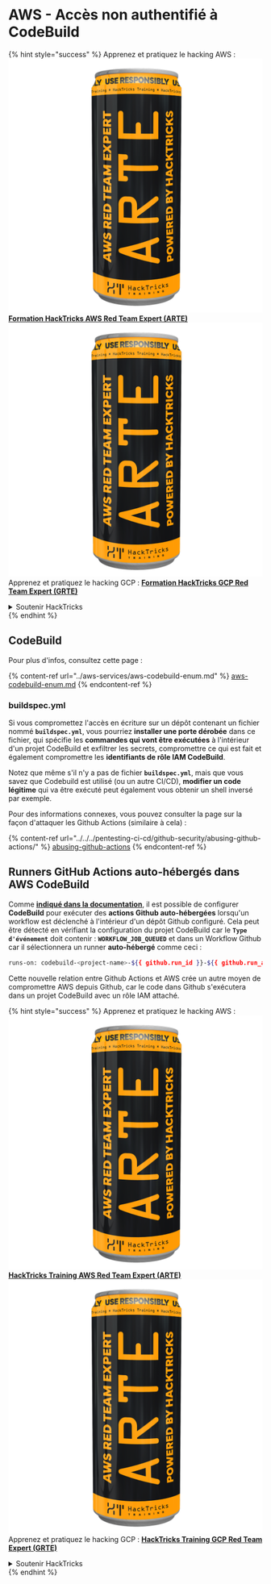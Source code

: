 # AWS - Accès non authentifié à CodeBuild

{% hint style="success" %}
Apprenez et pratiquez le hacking AWS :<img src="../../../.gitbook/assets/image (1) (1) (1).png" alt="" data-size="line">[**Formation HackTricks AWS Red Team Expert (ARTE)**](https://training.hacktricks.xyz/courses/arte)<img src="../../../.gitbook/assets/image (1) (1) (1).png" alt="" data-size="line">\
Apprenez et pratiquez le hacking GCP : <img src="../../../.gitbook/assets/image (2).png" alt="" data-size="line">[**Formation HackTricks GCP Red Team Expert (GRTE)**<img src="../../../.gitbook/assets/image (2).png" alt="" data-size="line">](https://training.hacktricks.xyz/courses/grte)

<details>

<summary>Soutenir HackTricks</summary>

* Consultez les [**plans d'abonnement**](https://github.com/sponsors/carlospolop) !
* **Rejoignez le** 💬 [**groupe Discord**](https://discord.gg/hRep4RUj7f) ou le [**groupe telegram**](https://t.me/peass) ou **suivez-nous sur** **Twitter** 🐦 [**@hacktricks\_live**](https://twitter.com/hacktricks_live)**.**
* **Partagez des astuces de hacking en soumettant des PR aux** [**HackTricks**](https://github.com/carlospolop/hacktricks) et [**HackTricks Cloud**](https://github.com/carlospolop/hacktricks-cloud) dépôts github.

</details>
{% endhint %}

## CodeBuild

Pour plus d'infos, consultez cette page :

{% content-ref url="../aws-services/aws-codebuild-enum.md" %}
[aws-codebuild-enum.md](../aws-services/aws-codebuild-enum.md)
{% endcontent-ref %}

### buildspec.yml

Si vous compromettez l'accès en écriture sur un dépôt contenant un fichier nommé **`buildspec.yml`**, vous pourriez **installer une porte dérobée** dans ce fichier, qui spécifie les **commandes qui vont être exécutées** à l'intérieur d'un projet CodeBuild et exfiltrer les secrets, compromettre ce qui est fait et également compromettre les **identifiants de rôle IAM CodeBuild**.

Notez que même s'il n'y a pas de fichier **`buildspec.yml`**, mais que vous savez que Codebuild est utilisé (ou un autre CI/CD), **modifier un code légitime** qui va être exécuté peut également vous obtenir un shell inversé par exemple.

Pour des informations connexes, vous pouvez consulter la page sur la façon d'attaquer les Github Actions (similaire à cela) :

{% content-ref url="../../../pentesting-ci-cd/github-security/abusing-github-actions/" %}
[abusing-github-actions](../../../pentesting-ci-cd/github-security/abusing-github-actions/)
{% endcontent-ref %}

## Runners GitHub Actions auto-hébergés dans AWS CodeBuild <a href="#action-runner" id="action-runner"></a>

Comme [**indiqué dans la documentation**](https://docs.aws.amazon.com/codebuild/latest/userguide/action-runner.html), il est possible de configurer **CodeBuild** pour exécuter des **actions Github auto-hébergées** lorsqu'un workflow est déclenché à l'intérieur d'un dépôt Github configuré. Cela peut être détecté en vérifiant la configuration du projet CodeBuild car le **`Type d'événement`** doit contenir : **`WORKFLOW_JOB_QUEUED`** et dans un Workflow Github car il sélectionnera un runner **auto-hébergé** comme ceci :
```bash
runs-on: codebuild-<project-name>-${{ github.run_id }}-${{ github.run_attempt }}
```
Cette nouvelle relation entre Github Actions et AWS crée un autre moyen de compromettre AWS depuis Github, car le code dans Github s'exécutera dans un projet CodeBuild avec un rôle IAM attaché.

{% hint style="success" %}
Apprenez et pratiquez le hacking AWS :<img src="../../../.gitbook/assets/image (1) (1) (1).png" alt="" data-size="line">[**HackTricks Training AWS Red Team Expert (ARTE)**](https://training.hacktricks.xyz/courses/arte)<img src="../../../.gitbook/assets/image (1) (1) (1).png" alt="" data-size="line">\
Apprenez et pratiquez le hacking GCP : <img src="../../../.gitbook/assets/image (2).png" alt="" data-size="line">[**HackTricks Training GCP Red Team Expert (GRTE)**<img src="../../../.gitbook/assets/image (2).png" alt="" data-size="line">](https://training.hacktricks.xyz/courses/grte)

<details>

<summary>Soutenir HackTricks</summary>

* Consultez les [**plans d'abonnement**](https://github.com/sponsors/carlospolop)!
* **Rejoignez le** 💬 [**groupe Discord**](https://discord.gg/hRep4RUj7f) ou le [**groupe telegram**](https://t.me/peass) ou **suivez** nous sur **Twitter** 🐦 [**@hacktricks\_live**](https://twitter.com/hacktricks_live)**.**
* **Partagez des astuces de hacking en soumettant des PRs aux** [**HackTricks**](https://github.com/carlospolop/hacktricks) et [**HackTricks Cloud**](https://github.com/carlospolop/hacktricks-cloud) dépôts github.

</details>
{% endhint %}

